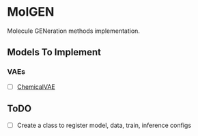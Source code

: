 # MolGEN
Molecule GENeration methods implementation.

## Models To Implement
### VAEs
- [ ] [ChemicalVAE](https://pubs.acs.org/doi/full/10.1021/acscentsci.7b00572)


## ToDO
- [ ] Create a class to register model, data, train, inference configs
